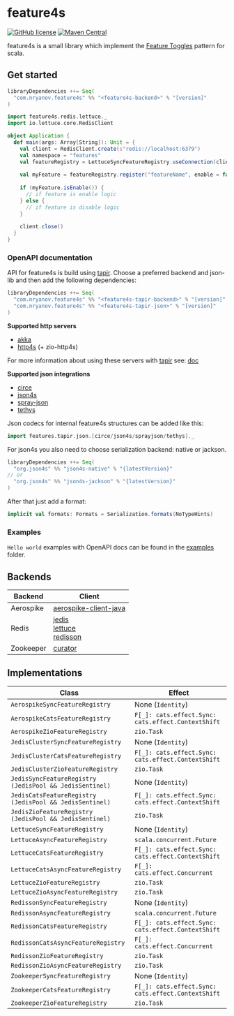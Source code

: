 # feature4s
[![GitHub license](https://img.shields.io/github/license/nryanov/feature4s)](https://github.com/nryanov/feature4s/blob/master/LICENSE.txt)
[![Maven Central](https://maven-badges.herokuapp.com/maven-central/com.nryanov.feature4s/feature4s-core_2.13/badge.svg)](https://maven-badges.herokuapp.com/maven-central/com.nryanov.feature4s/feature4s-core_2.13)

feature4s is a small library which implement the [Feature Toggles](https://martinfowler.com/articles/feature-toggles.html) pattern for scala.

## Get started
```sbt
libraryDependencies ++= Seq(
  "com.nryanov.feature4s" %% "<feature4s-backend>" % "[version]" 
)
```

```scala
import feature4s.redis.lettuce._
import io.lettuce.core.RedisClient

object Application {
  def main(args: Array[String]): Unit = {
    val client = RedisClient.create(s"redis://localhost:6379")
    val namespace = "features"
    val featureRegistry = LettuceSyncFeatureRegistry.useConnection(client.connect(), namespace)
   
    val myFeature = featureRegistry.register("featureName", enable = false, Some("description"))
   
    if (myFeature.isEnable()) {
      // if feature is enable logic
    } else {
      // if feature is disable logic    
    } 
    
    client.close()
  }
}
```

### OpenAPI documentation 
API for feature4s is build using [tapir](https://github.com/softwaremill/tapir). 
Choose a preferred backend and json-lib and then add the following dependencies: 
```sbt
libraryDependencies ++= Seq(
  "com.nryanov.feature4s" %% "<feature4s-tapir-backend>" % "[version]"
  "com.nryanov.feature4s" %% "<feature4s-tapir-json>" % "[version]" 
)
```

**Supported http servers**
- [akka](https://github.com/akka/akka-http)
- [http4s](https://github.com/http4s/http4s) (+ zio-http4s)

For more information about using these servers with [tapir](https://github.com/softwaremill/tapir) see: [doc](https://tapir.softwaremill.com/en/latest/server/logic.html)

**Supported json integrations**
- [circe](https://github.com/circe/circe)
- [json4s](https://github.com/json4s/json4s) 
- [spray-json](https://github.com/spray/spray-json)
- [tethys](https://github.com/tethys-json/tethys)

Json codecs for internal feature4s structures can be added like this:
```scala
import features.tapir.json.[circe/json4s/sprayjson/tethys]._
```  

For json4s you also need to choose serialization backend: native or jackson.
```sbt
libraryDependencies ++= Seq(
  "org.json4s" %% "json4s-native" % "{latestVersion}"
// or
  "org.json4s" %% "json4s-jackson" % "{latestVersion}" 
)
``` 

After that just add a format:
```scala
implicit val formats: Formats = Serialization.formats(NoTypeHints)
``` 

### Examples
`Hello world` examples with OpenAPI docs can be found in the [examples](examples/) folder.
 
## Backends
Backend | Client | 
------------ | ------------- 
Aerospike | [aerospike-client-java](https://github.com/aerospike/aerospike-client-java) 
Redis | [jedis](https://github.com/redis/jedis) <br> [lettuce](https://github.com/lettuce-io/lettuce-core) <br> [redisson](https://github.com/redisson/redisson)
Zookeeper | [curator](https://github.com/apache/curator)

## Implementations
Class | Effect | 
------------ | ------------- 
`AerospikeSyncFeatureRegistry` | None (`Identity`) 
`AerospikeCatsFeatureRegistry` | `F[_]: cats.effect.Sync: cats.effect.ContextShift` 
`AerospikeZioFeatureRegistry` | `zio.Task`
`JedisClusterSyncFeatureRegistry` | None (`Identity`)   
`JedisClusterCatsFeatureRegistry` | `F[_]: cats.effect.Sync: cats.effect.ContextShift` 
`JedisClusterZioFeatureRegistry` | `zio.Task`   
`JedisSyncFeatureRegistry (JedisPool && JedisSentinel)` | None (`Identity`)   
`JedisCatsFeatureRegistry (JedisPool && JedisSentinel)` | `F[_]: cats.effect.Sync: cats.effect.ContextShift` 
`JedisZioFeatureRegistry (JedisPool && JedisSentinel)` | `zio.Task` 
`LettuceSyncFeatureRegistry` | None (`Identity`)  
`LettuceAsyncFeatureRegistry` | `scala.concurrent.Future` 
`LettuceCatsFeatureRegistry` | `F[_]: cats.effect.Sync: cats.effect.ContextShift` 
`LettuceCatsAsyncFeatureRegistry` | `F[_]: cats.effect.Concurrent` 
`LettuceZioFeatureRegistry` | `zio.Task` 
`LettuceZioAsyncFeatureRegistry` | `zio.Task` 
`RedissonSyncFeatureRegistry` | None (`Identity`)  
`RedissonAsyncFeatureRegistry` | `scala.concurrent.Future` 
`RedissonCatsFeatureRegistry` | `F[_]: cats.effect.Sync: cats.effect.ContextShift` 
`RedissonCatsAsyncFeatureRegistry` | `F[_]: cats.effect.Concurrent` 
`RedissonZioFeatureRegistry` | `zio.Task` 
`RedissonZioAsyncFeatureRegistry` | `zio.Task`   
`ZookeeperSyncFeatureRegistry` | None (`Identity`)   
`ZookeeperCatsFeatureRegistry` | `F[_]: cats.effect.Sync: cats.effect.ContextShift` 
`ZookeeperZioFeatureRegistry` | `zio.Task`  
 
